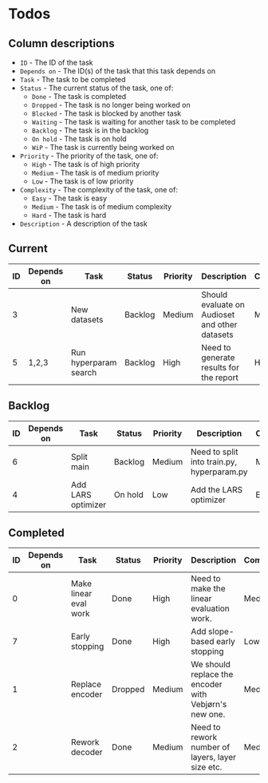 # Todos

## Column descriptions

- `ID` - The ID of the task
- `Depends on` - The ID(s) of the task that this task depends on
- `Task` - The task to be completed
- `Status` - The current status of the task, one of:
  - `Done` - The task is completed
  - `Dropped` - The task is no longer being worked on
  - `Blocked` - The task is blocked by another task
  - `Waiting` - The task is waiting for another task to be completed
  - `Backlog` - The task is in the backlog
  - `On hold` - The task is on hold
  - `WiP` - The task is currently being worked on
- `Priority` - The priority of the task, one of:
  - `High` - The task is of high priority
  - `Medium` - The task is of medium priority
  - `Low` - The task is of low priority
- `Complexity` - The complexity of the task, one of:
  - `Easy` - The task is easy
  - `Medium` - The task is of medium complexity
  - `Hard` - The task is hard
- `Description` - A description of the task

## Current

| ID  | Depends on | Task                  | Status  | Priority | Description                                    | Complexity |
| --- | ---------- | --------------------- | ------- | -------- | ---------------------------------------------- | ---------- |
| 3   |            | New datasets          | Backlog | Medium   | Should evaluate on Audioset and other datasets | Medium     |
| 5   | 1,2,3      | Run hyperparam search | Backlog | High     | Need to generate results for the report        | High       |

## Backlog
| ID  | Depends on | Task               | Status  | Priority | Description                                | Complexity |
| --- | ---------- | ------------------ | ------- | -------- | ------------------------------------------ | ---------- |
| 6   |            | Split main         | Backlog | Medium   | Need to split into train.py, hyperparam.py | Medium     |
| 4   |            | Add LARS optimizer | On hold | Low      | Add the LARS optimizer                     | Easy       |


## Completed

| ID  | Depends on | Task                  | Status  | Priority | Description                                           | Complexity |
| --- | ---------- | --------------------- | ------- | -------- | ----------------------------------------------------- | ---------- |
| 0   |            | Make linear eval work | Done    | High     | Need to make the linear evaluation work.              | Medium     |
| 7   |            | Early stopping        | Done    | High     | Add slope-based early stopping                        | Low        |
| 1   |            | Replace encoder       | Dropped | Medium   | We should replace the encoder with Vebjørn's new one. | Medium     |
| 2   |            | Rework decoder        | Done    | Medium   | Need to rework number of layers, layer size etc.      | Medium     |